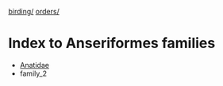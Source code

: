 [birding/](/birding/index.md)
[orders/](/birding/orders/index.md)

# Index to Anseriformes families
* [Anatidae](anatidae/index.md)
* family_2

